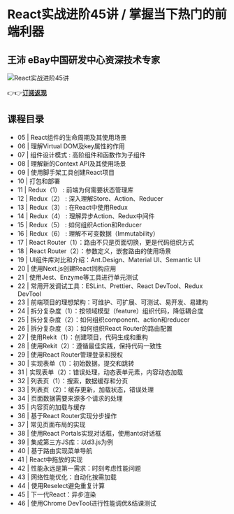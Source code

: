 React实战进阶45讲 / 掌握当下热门的前端利器
==========================

王沛 **eBay中国研发中心资深技术专家**
-----------------------

![React实战进阶45讲](https://www.geekgay.com/storage/geek/geek_14e155930685bae41845b88e53be154e.jpg)  
  
👉👉[**订阅返现**](https://time.geekbang.org/course/intro/100009301?code=sjjEteJbysIjqueDyGQUbR0ZKBnklasCa8fJJwS2Bng%3D "React实战进阶45讲")  
  
课程目录
----

  
  
- 05 | React组件的生命周期及其使用场景
- 06 | 理解Virtual DOM及key属性的作用
- 07 | 组件设计模式 : 高阶组件和函数作为子组件
- 08 | 理解新的Context API及其使用场景
- 09 | 使用脚手架工具创建React项目
- 10 | 打包和部署
- 11 | Redux（1） : 前端为何需要状态管理库
- 12 | Redux（2） : 深入理解Store、Action、Reducer
- 13 | Redux（3） : 在React中使用Redux
- 14 | Redux（4） : 理解异步Action、Redux中间件
- 15 | Redux（5） : 如何组织Action和Reducer
- 16 | Redux（6） : 理解不可变数据（Immutability）
- 17 | React Router（1）：路由不只是页面切换，更是代码组织方式
- 18 | React Router（2）：参数定义，嵌套路由的使用场景
- 19 | UI组件库对比和介绍：Ant.Design、Material UI、Semantic UI
- 20 | 使用Next.js创建React同构应用
- 21 | 使用Jest、Enzyme等工具进行单元测试
- 22 | 常用开发调试工具：ESLint、Prettier、React DevTool、Redux DevTool
- 23 | 前端项目的理想架构：可维护、可扩展、可测试、易开发、易建构
- 24 | 拆分复杂度（1）：按领域模型（feature）组织代码，降低耦合度
- 25 | 拆分复杂度（2）：如何组织component、action和reducer
- 26 | 拆分复杂度（3）：如何组织React Router的路由配置
- 27 | 使用Rekit（1）：创建项目，代码生成和重构
- 28 | 使用Rekit（2）：遵循最佳实践，保持代码一致性
- 29 | 使用React Router管理登录和授权
- 30 | 实现表单（1）：初始数据，提交和跳转
- 31 | 实现表单（2）：错误处理，动态表单元素，内容动态加载
- 32 | 列表页（1）：搜索，数据缓存和分页
- 33 | 列表页（2）：缓存更新，加载状态，错误处理
- 34 | 页面数据需要来源多个请求的处理
- 35 | 内容页的加载与缓存
- 36 | 基于React Router实现分步操作
- 37 | 常见页面布局的实现
- 38 | 使用React Portals实现对话框，使用antd对话框
- 39 | 集成第三方JS库：以d3.js为例
- 40 | 基于路由实现菜单导航
- 41 | React中拖放的实现
- 42 | 性能永远是第一需求：时刻考虑性能问题
- 43 | 网络性能优化：自动化按需加载
- 44 | 使用Reselect避免重复计算
- 45 | 下一代React：异步渲染
- 46 | 使用Chrome DevTool进行性能调优&amp;结课测试